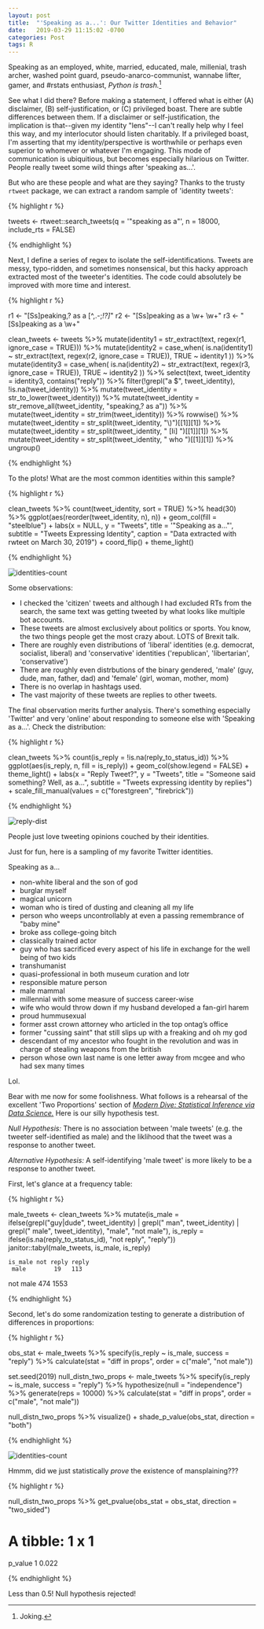 ```yaml
---
layout: post
title:  "'Speaking as a...': Our Twitter Identities and Behavior"
date:   2019-03-29 11:15:02 -0700
categories: Post
tags: R
---
```


Speaking as an employed, white, married, educated, male, millenial, trash archer, washed point guard, pseudo-anarco-communist, 
wannabe lifter, gamer, and #rstats enthusiast, *Python is trash.*[^1]

[^1]: Joking.

See what I did there? Before making a statement, I offered what is either (A) disclaimer, (B) self-justification, or 
(C) privileged boast. There are subtle differences between them. If a disclaimer or self-justification, the implication is 
that--given my identity "lens"--I can't really help why I feel this way, and my interlocutor should listen charitably. 
If a privileged boast, I'm asserting that my identity/perspective is worthwhile or perhaps even superior to whomever 
or whatever I'm engaging. This mode of communication is ubiquitious, but becomes especially hilarious on Twitter. People really
tweet some wild things after 'speaking as...'.  

<!--more-->

But who are these people and what are they saying? Thanks to the trusty `rtweet` package, we can extract a random sample of 'identity tweets':

{% highlight r %}

tweets <- rtweet::search_tweets(q = '"speaking as a"', 
                                n = 18000, 
                                include_rts = FALSE)

{% endhighlight %}

Next, I define a series of regex to isolate the self-identifications. Tweets are messy, typo-ridden, and
sometimes nonsensical, but this hacky approach extracted most of the tweeter's identities. The code could
absolutely be improved with more time and interest. 

{% highlight r %}

r1 <- "[Ss]peaking,? as a [^,.-;*!?]*"
r2 <- "[Ss]peaking as a \\w+ \\w+"
r3 <- "[Ss]peaking as a \\w+"

clean_tweets <- tweets %>% 
  mutate(identity1 = str_extract(text, regex(r1, ignore_case = TRUE))) %>% 
  mutate(identity2 = case_when(
    is.na(identity1) ~ str_extract(text, regex(r2, ignore_case = TRUE)),
    TRUE ~ identity1
    )) %>% 
  mutate(identity3 = case_when(
    is.na(identity2) ~ str_extract(text, regex(r3, ignore_case = TRUE)),
    TRUE ~ identity2
  )) %>% 
  select(text, tweet_identity = identity3, contains("reply")) %>% 
  filter(!grepl("a $", tweet_identity),
         !is.na(tweet_identity)) %>% 
  mutate(tweet_identity = str_to_lower(tweet_identity)) %>% 
  mutate(tweet_identity = str_remove_all(tweet_identity, "speaking,? as a")) %>% 
  mutate(tweet_identity = str_trim(tweet_identity)) %>% 
  rowwise() %>% 
  mutate(tweet_identity = str_split(tweet_identity, "\\)")[[1]][1]) %>% 
  mutate(tweet_identity = str_split(tweet_identity, " [Ii] ")[[1]][1]) %>% 
  mutate(tweet_identity = str_split(tweet_identity, " who ")[[1]][1]) %>% 
  ungroup()

{% endhighlight %}

To the plots! What are the most common identities within this sample?

{% highlight r %}

clean_tweets %>% 
  count(tweet_identity, sort = TRUE) %>% 
  head(30) %>% 
  ggplot(aes(reorder(tweet_identity, n), n)) +
  geom_col(fill = "steelblue") +
  labs(x = NULL,
       y = "Tweets",
       title = '"Speaking as a..."',
       subtitle = "Tweets Expressing Identity",
       caption = "Data extracted with rwteet on March 30, 2019") +
  coord_flip() +
  theme_light()

{% endhighlight %}

<img src="/img/blog/identities-counts.png" alt="identities-count" align="center"/> 

Some observations:

* I checked the 'citizen' tweets and although I had excluded RTs from the search, the same text was getting tweeted 
by what looks like multiple bot accounts.
* These tweets are almost exclusively about politics or sports. You know, the two things people get the most crazy about. LOTS of Brexit talk.
* There are roughly even distributions of 'liberal' identities (e.g. democrat, socialist, liberal) and 'conservative' 
identities ('republican', 'libertarian', 'conservative')
* There are roughly even distrbutions of the binary gendered, 'male' (guy, dude, man, father, dad) and 'female' (girl, woman, mother,
mom)
* There is no overlap in hashtags used.
* The vast majority of these tweets are replies to other tweets.

The final observation merits further analysis. There's something especially 'Twitter' and very 'online' about 
responding to someone else with 'Speaking as a...'. Check the distribution:

{% highlight r %}

clean_tweets %>% 
  count(is_reply = !is.na(reply_to_status_id)) %>% 
  ggplot(aes(is_reply, n, fill = is_reply)) +
  geom_col(show.legend = FALSE) +
  theme_light() +
  labs(x = "Reply Tweet?",
       y = "Tweets",
       title = "Someone said something? Well, as a...",
       subtitle = "Tweets expressing identity by replies") +
  scale_fill_manual(values = c("forestgreen", "firebrick"))

{% endhighlight %}

<img src="/img/blog/reply-dist.png" alt="reply-dist" align="center"/> 

People just love tweeting opinions couched by their identities.

Just for fun, here is a sampling of my favorite Twitter identities.

Speaking as a...

* non-white liberal and the son of god
* burglar myself
* magical unicorn
* woman who is tired of dusting and cleaning all my life
* person who weeps uncontrollably at even a passing remembrance of "baby mine"
* broke ass college-going bitch
* classically trained actor
* guy who has sacrificed every aspect of his life in exchange for the well being of two kids
* transhumanist
* quasi-professional in both museum curation and lotr
* responsible mature person
* male mammal
* millennial with some measure of success career-wise
* wife who would throw down if my husband developed a fan-girl harem
* proud hummusexual
* former asst crown attorney who articled in the top ontag’s office
* former "cussing saint" that still slips up with a freaking and oh my god
* descendant of my ancestor who fought in the revolution and was in charge of stealing weapons from the british
* person whose own last name is one letter away from mcgee and who had sex many times

Lol.

Bear with me now for some foolishness. What follows is a rehearsal of the excellent 'Two Proportions'
section of [*Modern Dive: Statistical Inference via Data Science.*](https://moderndive.com/) Here is our silly
hypothesis test.

*Null Hypothesis:* There is no association between 'male tweets' (e.g. the tweeter self-identified as male) and 
the liklihood that the tweet was a response to another tweet.

*Alternative Hypothesis:* A self-identifying 'male tweet' is more likely to be a response to another tweet. 

First, let's glance at a frequency table:

{% highlight r %}

male_tweets <- clean_tweets %>% 
  mutate(is_male = ifelse(grepl("guy|dude", tweet_identity) | 
                            grepl(" man", tweet_identity) | 
                            grepl(" male", tweet_identity), "male", "not male"),
         is_reply = ifelse(is.na(reply_to_status_id), "not reply", "reply")) 
janitor::tabyl(male_tweets, is_male, is_reply)

    is_male not reply reply
     male        19   113
 not male       474  1553

{% endhighlight %}

Second, let's do some randomization testing to generate a distribution of differences in proportions:

{% highlight r %}

obs_stat <- male_tweets %>% 
  specify(is_reply ~ is_male, success = "reply") %>% 
  calculate(stat = "diff in props", order = c("male", "not male"))

set.seed(2019)
null_distn_two_props <- male_tweets %>% 
  specify(is_reply ~ is_male, success = "reply") %>% 
  hypothesize(null = "independence") %>% 
  generate(reps = 10000) %>% 
  calculate(stat = "diff in props", order = c("male", "not male"))

null_distn_two_props %>% 
  visualize() +
  shade_p_value(obs_stat, direction = "both")

{% endhighlight %}

<img src="/img/blog/nulldist.png" alt="identities-count" align="center"/> 

Hmmm, did we just statistically *prove* the existence of mansplaining???

{% highlight r %}

null_distn_two_props %>% 
  get_pvalue(obs_stat = obs_stat, direction = "two_sided")

  # A tibble: 1 x 1
  p_value
    <dbl>
1   0.022

{% endhighlight %}

Less than 0.5! Null hypothesis rejected! 